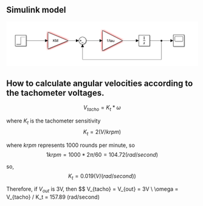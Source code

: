 ## Simulink model
![](images/lab3_simulink.png)

## How to calculate angular velocities according to the tachometer voltages.
$$
V_{tacho}= K_t * \omega
$$

where $K_t$ is the tachometer sensitivity
$$
K_t = 2 (V/krpm)
$$

where $krpm$ represents 1000 rounds per minute, so
$$
1 krpm = 1000 * 2\pi /60 = 104.72 (rad/second)
$$

so, 
$$
K_t = 0.019 (V/(rad/second))
$$

Therefore, if $V_{out}$ is 3V, then
$$
V_{tacho} = V_{out} = 3V \\
\omega = V_{tacho} / K_t = 157.89 (rad/second)